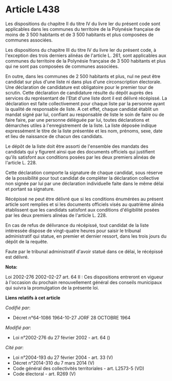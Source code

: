 # Article L438

Les dispositions du chapitre II du titre IV du livre Ier du présent code sont applicables dans les communes du territoire de
la Polynésie française de moins de 3 500 habitants et de 3 500 habitants et plus composées de communes associées.

Les dispositions du chapitre III du titre IV du livre Ier du présent code, à l'exception des trois derniers alinéas de
l'article L. 261, sont applicables aux communes du territoire de la Polynésie française de 3 500 habitants et plus qui ne
sont pas composées de communes associées.

En outre, dans les communes de 2 500 habitants et plus, nul ne peut être candidat sur plus d'une liste ni dans plus d'une
circonscription électorale. Une déclaration de candidature est obligatoire pour le premier tour de scrutin. Cette déclaration
de candidature résulte du dépôt auprès des services du représentant de l'Etat d'une liste dont il est délivré récépissé. La
déclaration est faite collectivement pour chaque liste par la personne ayant la qualité de responsable de liste. A cet effet,
chaque candidat établit un mandat signé par lui, confiant au responsable de liste le soin de faire ou de faire faire, par une
personne déléguée par lui, toutes déclarations et démarches utiles à l'enregistrement de la liste. La liste déposée indique
expressément le titre de la liste présentée et les nom, prénoms, sexe, date et lieu de naissance de chacun des candidats.

Le dépôt de la liste doit être assorti de l'ensemble des mandats des candidats qui y figurent ainsi que des documents
officiels qui justifient qu'ils satisfont aux conditions posées par les deux premiers alinéas de l'article L. 228.

Cette déclaration comporte la signature de chaque candidat, sous réserve de la possibilité pour tout candidat de compléter la
déclaration collective non signée par lui par une déclaration individuelle faite dans le même délai et portant sa signature.

Récépissé ne peut être délivré que si les conditions énumérées au présent article sont remplies et si les documents officiels
visés au quatrième alinéa établissent que les candidats satisfont aux conditions d'éligibilité posées par les deux premiers
alinéas de l'article L. 228.

En cas de refus de délivrance du récépissé, tout candidat de la liste intéressée dispose de vingt-quatre heures pour saisir
le tribunal administratif qui statue, en premier et dernier ressort, dans les trois jours du dépôt de la requête.

Faute par le tribunal administratif d'avoir statué dans ce délai, le récépissé est délivré.

**Nota:**

Loi 2002-276 2002-02-27 art. 64 II : Ces dispositions entreront en vigueur à l'occasion du prochain renouvellement général
des conseils municipaux qui suivra la promulgation de la présente loi.

**Liens relatifs à cet article**

_Codifié par_:

  - Décret n°64-1086 1964-10-27 JORF 28 OCTOBRE 1964

_Modifié par_:

  - Loi n°2002-276 du 27 février 2002 - art. 64 ()

_Cité par_:

  - Loi n°2004-193 du 27 février 2004 - art. 33 (V)
  - Décret n°2014-310 du 7 mars 2014 (V)
  - Code général des collectivités territoriales - art. L2573-5 (VD)
  - Code électoral - art. R269 (V)
